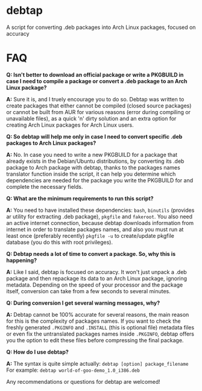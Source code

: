 debtap
======

A script for converting .deb packages into Arch Linux packages, focused on accuracy

# FAQ

**Q: Isn't better to download an official package or write a PKGBUILD in case I need to compile a package or convert a .deb package to an Arch Linux package?**

**A:** Sure it is, and I truely encourage you to do so. Debtap was written to create packages that either cannot be compiled (closed source packages) or cannot be built from AUR for various reasons (error during compiling or unavailable files), as a quick 'n' dirty solution and an extra option for creating Arch Linux packages for Arch Linux users.

**Q: So debtap will help me only in case I need to convert specific .deb packages to Arch Linux packages?**

**A:** No. In case you need to write a new PKGBUILD for a package that already exists in the Debian/Ubuntu distributions, by converting its .deb package to Arch package with debtap, thanks to the packages names translator function inside the script, it can help you determine which dependencies are needed for the package you write the PKGBUILD for and complete the necessary fields.

**Q: What are the minimum requirements to run this script?**

**A:** You need to have installed these dependencies: `bash`, `binutils` (provides ar utility for extracting .deb package), `pkgfile` and `fakeroot`. You also need an active internet connection, because debtap downloads information from internet in order to translate packages names, and also you must run at least once (preferably recently) `pkgfile -u` to create/update pkgfile database (you do this with root privileges).

**Q: Debtap needs a lot of time to convert a package. So, why this is happening?**

**A:** Like I said, debtap is focused on accuracy. It won't just unpack a .deb package and then repackage its data to an Arch Linux package, ignoring metadata. Depending on the speed of your processor and the package itself, conversion can take from a few seconds to several minutes.

**Q: During conversion I get several warning messages, why?**

**A:** Debtap cannot be 100% accurate for several reasons,  the main reason for this is the complexity of packages names. If you want to check the freshly generated `.PKGINFO` and `.INSTALL` (this is optional file) metadata files or even fix the untranslated packages names inside `.PKGINFO`, debtap offers you the option to edit these files before compressing the final package.

**Q: How do I use debtap?**

**A:** The syntax is quite simple actually: `debtap [option] package_filename`
For example: `debtap world-of-goo-demo_1.0_i386.deb`

Any recommendations or questions for debtap are welcomed!
